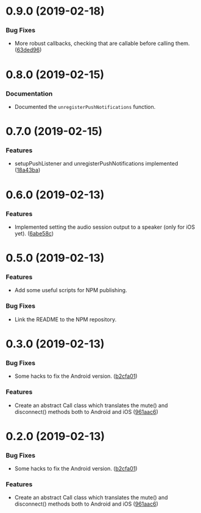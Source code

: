 <a name="0.9.0"></a>
# 0.9.0 (2019-02-18)


### Bug Fixes

* More robust callbacks, checking that are callable before calling them. ([63ded96](https://github.com/msaelices/nativescript-twilio/commit/63ded96))


<a name="0.8.0"></a>
# 0.8.0 (2019-02-15)

### Documentation

* Documented the `unregisterPushNotifications` function.


<a name="0.7.0"></a>
# 0.7.0 (2019-02-15)


### Features

* setupPushListener and unregisterPushNotifications implemented ([18a43ba](https://github.com/msaelices/nativescript-twilio/commit/18a43ba))


<a name="0.6.0"></a>
# 0.6.0 (2019-02-13)


### Features

* Implemented setting the audio session output to a speaker (only for iOS yet). ([6abe58c](https://github.com/msaelices/nativescript-twilio/commit/6abe58c))


<a name="0.5.0"></a>
# 0.5.0 (2019-02-13)


### Features

* Add some useful scripts for NPM publishing.


### Bug Fixes

* Link the README to the NPM repository.

<a name="0.3.0"></a>
# 0.3.0 (2019-02-13)


### Bug Fixes

* Some hacks to fix the Android version. ([b2cfa01](https://github.com/msaelices/nativescript-twilio/commit/b2cfa01))


### Features

* Create an abstract Call class which translates the mute() and disconnect() methods both to Android and iOS ([961aac6](https://github.com/msaelices/nativescript-twilio/commit/961aac6))



<a name="0.2.0"></a>
# 0.2.0 (2019-02-13)


### Bug Fixes

* Some hacks to fix the Android version. ([b2cfa01](https://github.com/msaelices/nativescript-twilio/commit/b2cfa01))


### Features

* Create an abstract Call class which translates the mute() and disconnect() methods both to Android and iOS ([961aac6](https://github.com/msaelices/nativescript-twilio/commit/961aac6))



